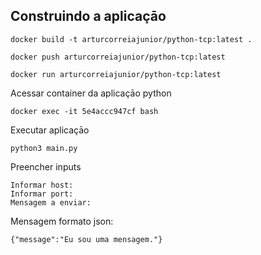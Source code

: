 ## Construindo a aplicaçāo
```console
docker build -t arturcorreiajunior/python-tcp:latest .
```
```console
docker push arturcorreiajunior/python-tcp:latest 
```
```console
docker run arturcorreiajunior/python-tcp:latest
```
Acessar container da aplicaçāo python
```console 
docker exec -it 5e4accc947cf bash
```

Executar aplicaçāo
```console 
python3 main.py
```

Preencher inputs
```console 
Informar host:
Informar port:
Mensagem a enviar:
```
Mensagem formato json:
```console
{"message":"Eu sou uma mensagem."}
```